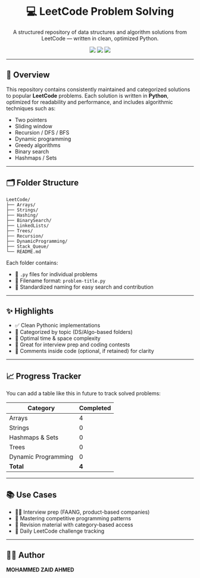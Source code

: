 <h1 align="center">💻 LeetCode Problem Solving</h1>
<p align="center">
  A structured repository of data structures and algorithm solutions from LeetCode — written in clean, optimized Python.
</p>

<p align="center">
  <img src="https://img.shields.io/badge/Python-3776AB?style=flat&logo=python&logoColor=white"/>
  <img src="https://img.shields.io/badge/DSA-0A66C2?style=flat"/>
  <img src="https://img.shields.io/badge/LeetCode-FFA116?style=flat&logo=leetcode&logoColor=white"/>
</p>

---

## 🧠 Overview

This repository contains consistently maintained and categorized solutions to popular **LeetCode** problems. Each solution is written in **Python**, optimized for readability and performance, and includes algorithmic techniques such as:

* Two pointers
* Sliding window
* Recursion / DFS / BFS
* Dynamic programming
* Greedy algorithms
* Binary search
* Hashmaps / Sets

---

## 🗂️ Folder Structure

```
LeetCode/
├── Arrays/
├── Strings/
├── Hashing/
├── BinarySearch/
├── LinkedLists/
├── Trees/
├── Recursion/
├── DynamicProgramming/
├── Stack_Queue/
└── README.md
```

Each folder contains:

* 🔹 `.py` files for individual problems
* 📝 Filename format: `problem-title.py`
* 🧠 Standardized naming for easy search and contribution

---

## ✨ Highlights

* ✅ Clean Pythonic implementations
* 📂 Categorized by topic (DS/Algo-based folders)
* 🧪 Optimal time & space complexity
* 🚀 Great for interview prep and coding contests
* 💬 Comments inside code (optional, if retained) for clarity

---

## 📈 Progress Tracker

You can add a table like this in future to track solved problems:

| Category            | Completed |
| ------------------- | --------- |
| Arrays              | 4         |
| Strings             | 0         |
| Hashmaps & Sets     | 0         |
| Trees               | 0         |
| Dynamic Programming | 0         |
| **Total**           | **4**     |

---

## 📚 Use Cases

* 🧑‍💻 Interview prep (FAANG, product-based companies)
* 🎯 Mastering competitive programming patterns
* 📘 Revision material with category-based access
* 🚀 Daily LeetCode challenge tracking

---

## 🧑‍💻 Author

**MOHAMMED ZAID AHMED**
